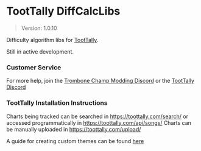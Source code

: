 # TootTally DiffCalcLibs

> Version: 1.0.10

Difficulty algorithm libs for [TootTally](https://toottally.com/).

Still in active development.

### Customer Service

For more help, join the [Trombone Champ Modding Discord](https://discord.gg/KVzKRsbetJ) or the [TootTally Discord](https://discord.gg/9jQmVEDVTp)

### TootTally Installation Instructions

Charts being tracked can be searched in https://toottally.com/search/ or accessed programmatically in https://toottally.com/api/songs/
Charts can be manually uploaded in https://toottally.com/upload/

A guide for creating custom themes can be found [here](https://bit.ly/toottallythemeguide)

